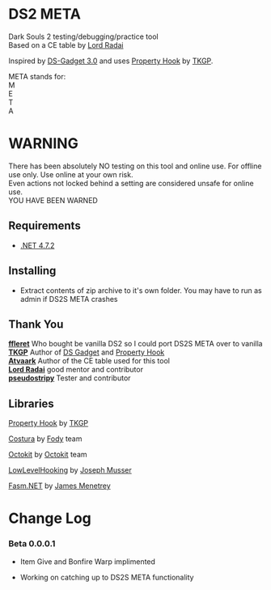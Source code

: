 # DS2 META  
 Dark Souls 2 testing/debugging/practice tool  
 Based on a CE table by [Lord Radai](https://github.com/LordRadai)  
 
 Inspired by [DS-Gadget 3.0](https://github.com/JKAnderson/DS-Gadget) and uses [Property Hook](https://github.com/JKAnderson/PropertyHook) by [TKGP](https://github.com/JKAnderson/).  
 
 META stands for:  
M  
E  
T  
A  
 
# WARNING  
 There has been absolutely NO testing on this tool and online use. For offline use only. Use online at your own risk.  
 Even actions not locked behind a setting are considered unsafe for online use.  
 YOU HAVE BEEN WARNED  

## Requirements  
* [.NET 4.7.2](https://www.microsoft.com/net/download/thank-you/net472)  

## Installing  
* Extract contents of zip archive to it's own folder. You may have to run as admin if DS2S META crashes  

## Thank You  
**[ffleret](https://www.twitch.tv/ffleret)** Who bought be vanilla DS2 so I could port DS2S META over to vanilla  
**[TKGP](https://github.com/JKAnderson/)** Author of [DS Gadget](https://github.com/JKAnderson/DS-Gadget) and [Property Hook](https://github.com/JKAnderson/PropertyHook)  
**[Atvaark](https://github.com/Atvaark)** Author of the CE table used for this tool  
**[Lord Radai](https://github.com/LordRadai)** good mentor and contributor  
**[pseudostripy](https://github.com/pseudostripy)** Tester and contributor   

## Libraries  
[Property Hook](https://github.com/JKAnderson/PropertyHook) by [TKGP](https://github.com/JKAnderson/)  

[Costura](https://github.com/Fody/Costura) by [Fody](https://github.com/Fody) team  

[Octokit](https://github.com/octokit/octokit.net) by [Octokit](https://github.com/octokit) team  

[LowLevelHooking](https://github.com/jnm2/LowLevelHooking) by [Joseph Musser](https://github.com/jnm2)  

[Fasm.NET](https://github.com/JamesMenetrey/Fasm.NET) by [James Menetrey](https://github.com/JamesMenetrey)  

# Change Log  
### Beta 0.0.0.1  

* Item Give and Bonfire Warp implimented  

* Working on catching up to DS2S META functionality  
